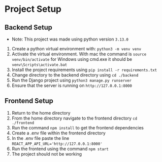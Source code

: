 # Project Setup
## Backend Setup
* Note: This project was made using python version `3.13.0`
1. Create a python virtual environment with: `python3 -m venv venv`
2. Activate the virtual environment. With mac the command is `source venv/bin/activate` for Windows using cmd.exe it should be `venv\Scripts\activate.bat`
3. Install the project requirements using `pip install -r requirements.txt`
4. Change directory to the backend directory using `cd ./backend`
5. Run the Django project using `python3 manage.py runserver`
6. Ensure that the server is running on `http://127.0.0.1:8000`
## Frontend Setup
1. Return to the home directory
2. From the home directory navigate to the frontend directory `cd ./frontend`
3. Run the command `npm install` to get the frontend dependencies
4. Create a .env file within the frontend directory
5. In the .env file paste the line `REACT_APP_API_URL='http://127.0.0.1:8000'`
6. Run the frontend using the command `npm start`
7. The project should not be working